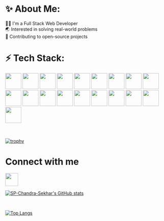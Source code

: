# ✨ About Me:

👨‍💻 I'm a Full Stack Web Developer <br/>
🌏 Interested in solving real-world problems <br/>
📒 Contributing to open-source projects <br/>

# ⚡ Tech Stack:


<div>


<!-- C --> <img height="50" width="50" src="https://user-images.githubusercontent.com/91608809/224490545-87ccd5f7-4e23-4eed-9512-5fd76e8eaa16.png"/>
<!-- C++ --> <img height="50" width="50" src="https://user-images.githubusercontent.com/91608809/224486847-848c332c-6626-4d86-b89a-8d728bc19691.png"/>
<!-- C# --> <img height="50" width="50" src="https://user-images.githubusercontent.com/91608809/224487297-d93b6564-4378-4fc1-80db-266bbeb1a6b0.png"/>
<!-- Java --> <img height="50" width="50" src="https://user-images.githubusercontent.com/91608809/224487878-0fe862e0-fd16-4fd9-939e-82bc4b8f9991.png"/>
<!-- Python --> <img height="50" width="50" src="https://user-images.githubusercontent.com/91608809/224487931-6342831a-1ef4-4483-bb95-b10360d1fc94.png"/>
<!-- Dart --> <img height="50" width="50" src="https://user-images.githubusercontent.com/91608809/224487969-05ce226b-522c-4b38-bf01-6f4d40dcbf44.png"/>
<!-- HTML --> <img height="50" width="50" src="https://user-images.githubusercontent.com/91608809/224487736-7a35a9eb-762b-4d2a-b8a7-f1bd5000e2cb.png"/>
<!-- CSS --> <img height="50" width="50" src="https://user-images.githubusercontent.com/91608809/224487768-5b8aec0d-4def-4fb3-a239-2dc8d0a89a34.png"/>
<!-- Js --> <img height="50" width="50" src="https://user-images.githubusercontent.com/91608809/224487794-c6fc35fc-fef9-477a-bb3b-05ada2411e73.png"/>
<!-- React Js --> <img height="50" width="50" src="https://user-images.githubusercontent.com/91608809/224487544-7bcd2121-3e52-47a6-b670-49313d4c6f28.png"/>
<!-- Node Js --> <img height="50" width="50" src="https://user-images.githubusercontent.com/91608809/224487164-795e0cb1-a81c-44bc-bf9f-136daf46cbd0.png"/>
<!-- mySql --> <img height="50" width="50" src="https://user-images.githubusercontent.com/91608809/224490993-52b0aabf-c91d-486f-8de6-db60605e8d85.png"/>
<!-- Firebase --> <img height="50" width="50" src="https://user-images.githubusercontent.com/91608809/224491162-ed5bf382-507a-4275-9697-8b5035982fec.png"/>
<!-- Mongo DB --> <img height="50" width="50" src="https://user-images.githubusercontent.com/91608809/224491254-85437cc0-c417-4e82-8653-b3fc848463c2.png"/>
<!-- Flutter --> <img height="50" width="50" src="https://user-images.githubusercontent.com/91608809/224491477-3ec59d4b-a67e-4546-b4bf-b7369e7e8556.png"/>
<!-- Android --> <img height="50" width="50" src="https://user-images.githubusercontent.com/91608809/224491574-42736ab8-bee3-49bb-a4b6-20eef76a67f4.png"/>
<!-- Figma --> <img height="50" width="50" src="https://user-images.githubusercontent.com/91608809/224491631-15251440-8171-427b-b00e-2cc82414d1c2.png"/>
<!-- Canva --> <img height="50" width="50" src="https://user-images.githubusercontent.com/91608809/224491740-30a3b5fa-58fb-42c3-aa3b-f06b24fa16b7.png"/>
<!-- Git --> <img height="50" width="50" src="https://user-images.githubusercontent.com/91608809/224491832-37d30f1e-39bd-4c0e-b78c-e02a2a9935b2.png"/>

<div/>
  
<div>
  <br/>
  <br/>
<div/>
  
[![trophy](https://github-profile-trophy.vercel.app/?username=ryo-ma)](https://github.com/ryo-ma/github-profile-trophy)
  
# Connect with me 
  
<div>
  
 <a href="https://www.linkedin.com/in/developer-spcsg">  <img height="40" width="40" src="https://user-images.githubusercontent.com/91608809/224492762-453e0a9d-e020-4e86-aa04-d4a6af6c26f3.png"/> <a/>

<div/>

[![SP-Chandra-Sekhar's GitHub stats](https://github-readme-stats.vercel.app/api?username=sp-chandra-sekhar)](https://github.com/sp-chandra-sekhar/github-readme-stats)
<br/>
  
<div>
  <br/>
<div/>
  
[![Top Langs](https://github-readme-stats.vercel.app/api/top-langs/?username=sp-chandra-sekhar&layout=compact)](https://github.com/sp-chandra-sekhar/github-readme-stats)
  
  
